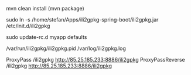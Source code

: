 mvn clean install (mvn package)

sudo ln -s  /home/stefan/Apps/ili2gpkg-spring-boot/ili2gpkg.jar /etc/init.d/ili2gpkg

sudo update-rc.d myapp defaults

/var/run/ili2gpkg/ili2gpkg.pid
/var/log/ili2gpkg.log

 ProxyPass /ili2gpkg http://85.25.185.233:8886/ili2gpkg
 ProxyPassReverse /ili2gpkg http://85.25.185.233:8886/ili2gpkg

